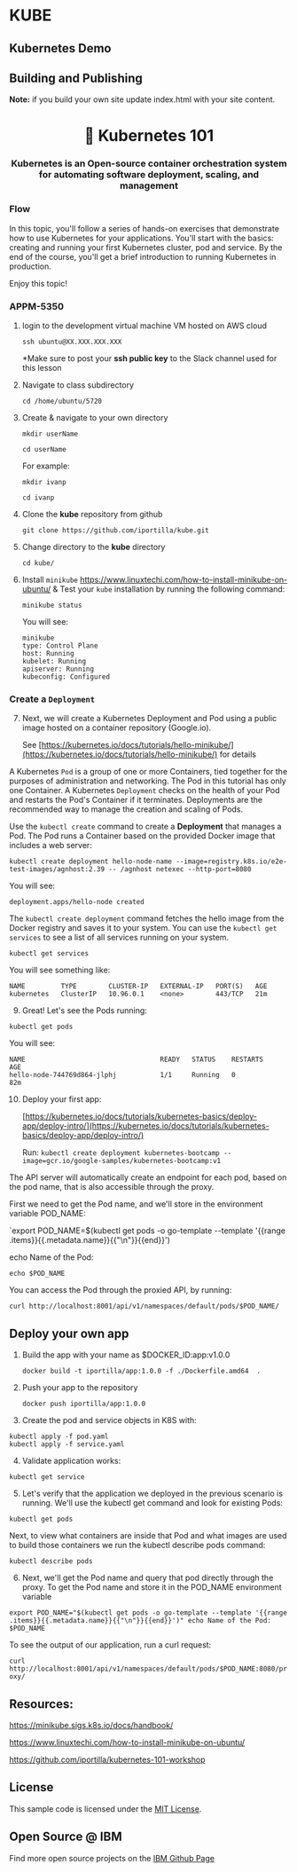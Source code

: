 # KUBE

## Kubernetes Demo



## Building and Publishing

**Note:** if you build your own site update index.html with your site content.


<h1 align="center" style="border-bottom: none;">🔎 Kubernetes 101 </h1>
<h3 align="center">Kubernetes is an Open-source container orchestration system for automating software deployment, scaling, and management</h3>


### Flow

In this topic, you'll follow a series of hands-on exercises that demonstrate how to use Kubernetes for your applications. You'll start with the basics: creating and running your first Kubernetes cluster, pod and service. By the end of the course, you'll get a brief introduction to running Kubernetes in production.



Enjoy this topic!

<h3>APPM-5350</h3>
</p>

1. login to the development virtual machine VM hosted on AWS cloud

	 `
    ssh ubuntu@XX.XXX.XXX.XXX
    `
    
    *Make sure to post your **ssh public key** to the Slack channel used for this lesson
    
2. Navigate to class subdirectory

	`cd /home/ubuntu/5720`

4. Create & navigate to your own directory

	`mkdir userName`
	
	`cd userName`
	
	For example:
	
	`mkdir ivanp`
	
	`cd ivanp`
	
	
5. Clone the **kube** repository from github

	`git clone https://github.com/iportilla/kube.git`
	
6. Change directory to the **kube** directory

	`cd kube/`
7. Install `minikube` https://www.linuxtechi.com/how-to-install-minikube-on-ubuntu/ & Test your `kube` installation by running the following command:

	`minikube status`
	
	You will see:
	
	```
	minikube
	type: Control Plane
	host: Running
	kubelet: Running
	apiserver: Running
	kubeconfig: Configured
	
	```
	
### Create a `Deployment`

7. Next, we will create a Kubernetes Deployment and Pod using a public image hosted on a container repository (Google.io).
   
   See [https://kubernetes.io/docs/tutorials/hello-minikube/](https://kubernetes.io/docs/tutorials/hello-minikube/) for details

A Kubernetes `Pod` is a group of one or more Containers, tied together for the purposes of administration and networking. The Pod in this tutorial has only one Container. A Kubernetes `Deployment` checks on the health of your Pod and restarts the Pod's Container if it terminates. Deployments are the recommended way to manage the creation and scaling of Pods.

Use the `kubectl create` command to create a **Deployment** that manages a Pod. The Pod runs a Container based on the provided Docker image that includes a web server:

`kubectl create deployment hello-node-name --image=registry.k8s.io/e2e-test-images/agnhost:2.39 -- /agnhost netexec --http-port=8080`

You will see:

`deployment.apps/hello-node created`

The `kubectl create deployment` command fetches the hello image from the Docker registry and saves it to your system. You can use the `kubectl get services` to see a list of all services running on your system.
	
`kubectl get services`


You will see something like:

```
NAME         TYPE        CLUSTER-IP   EXTERNAL-IP   PORT(S)   AGE
kubernetes   ClusterIP   10.96.0.1    <none>        443/TCP   21m
 ```

9. Great! Let's see the Pods running:

 `kubectl get pods`

You will see:

```
NAME                                  READY   STATUS    RESTARTS        AGE
hello-node-744769d864-jlphj           1/1     Running   0               82m
```

10. Deploy your first app:

    [https://kubernetes.io/docs/tutorials/kubernetes-basics/deploy-app/deploy-intro/](https://kubernetes.io/docs/tutorials/kubernetes-basics/deploy-app/deploy-intro/)


    Run:
    `kubectl create deployment kubernetes-bootcamp --image=gcr.io/google-samples/kubernetes-bootcamp:v1`

The API server will automatically create an endpoint for each pod, based on the pod name, that is also accessible through the proxy.

First we need to get the Pod name, and we'll store in the environment variable POD_NAME:

`export POD_NAME=$(kubectl get pods -o go-template --template '{{range .items}}{{.metadata.name}}{{"\n"}}{{end}}')

echo Name of the Pod: 

`echo $POD_NAME`


You can access the Pod through the proxied API, by running:

`curl http://localhost:8001/api/v1/namespaces/default/pods/$POD_NAME/`

## Deploy your own app

1. Build the app with your name as $DOCKER_ID:app:v1.0.0
   
   `docker build -t iportilla/app:1.0.0 -f ./Dockerfile.amd64  .`

2. Push your app to the repository
   
   `docker push iportilla/app:1.0.0`

3. Create the pod and service objects in K8S with:

```
kubectl apply -f pod.yaml
kubectl apply -f service.yaml
```

4. Validate application works:

`kubectl get service`

5. Let's verify that the application we deployed in the previous scenario is running. We'll use the kubectl get command and look for existing Pods:

`kubectl get pods`

Next, to view what containers are inside that Pod and what images are used to build those containers we run the kubectl describe pods command:

`kubectl describe pods`

6.  Next, we'll get the Pod name and query that pod directly through the proxy. To get the Pod name and store it in the POD_NAME environment variable

`export POD_NAME="$(kubectl get pods -o go-template --template '{{range .items}}{{.metadata.name}}{{"\n"}}{{end}}')"
echo Name of the Pod: $POD_NAME`

To see the output of our application, run a curl request:

`curl http://localhost:8001/api/v1/namespaces/default/pods/$POD_NAME:8080/proxy/`


## Resources:

https://minikube.sigs.k8s.io/docs/handbook/

https://www.linuxtechi.com/how-to-install-minikube-on-ubuntu/

https://github.com/iportilla/kubernetes-101-workshop

    
## License

This sample code is licensed under the [MIT License](https://opensource.org/licenses/MIT).

## Open Source @ IBM

Find more open source projects on the [IBM Github Page](http://ibm.github.io/)

